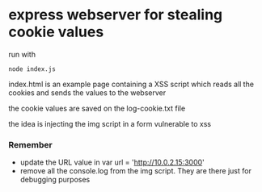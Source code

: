 express webserver for stealing cookie values
==============================
run with 

```node index.js```

index.html is an example page containing a XSS script which reads all the cookies and sends the values to the webserver

the cookie values are saved on the log-cookie.txt file

the idea is injecting the img script in a form vulnerable to xss

### Remember 

 - update the URL value in var url = 'http://10.0.2.15:3000'
 - remove all the console.log from the img script. They are there just for debugging purposes


